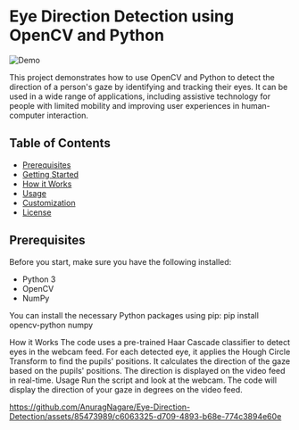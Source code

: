 # Eye Direction Detection using OpenCV and Python

![Demo](demo.gif)

This project demonstrates how to use OpenCV and Python to detect the direction of a person's gaze by identifying and tracking their eyes. It can be used in a wide range of applications, including assistive technology for people with limited mobility and improving user experiences in human-computer interaction.

## Table of Contents

- [Prerequisites](#prerequisites)
- [Getting Started](#getting-started)
- [How it Works](#how-it-works)
- [Usage](#usage)
- [Customization](#customization)
- [License](#license)

## Prerequisites

Before you start, make sure you have the following installed:

- Python 3
- OpenCV
- NumPy

You can install the necessary Python packages using pip:
pip install opencv-python numpy

How it Works
The code uses a pre-trained Haar Cascade classifier to detect eyes in the webcam feed.
For each detected eye, it applies the Hough Circle Transform to find the pupils' positions.
It calculates the direction of the gaze based on the pupils' positions.
The direction is displayed on the video feed in real-time.
Usage
Run the script and look at the webcam.
The code will display the direction of your gaze in degrees on the video feed.



https://github.com/AnuragNagare/Eye-Direction-Detection/assets/85473989/c6063325-d709-4893-b68e-774c3894e60e



